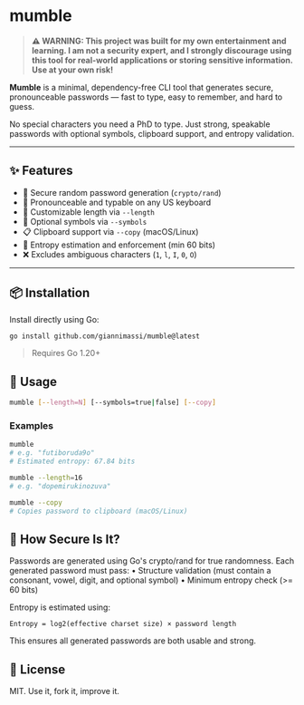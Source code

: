 # mumble

> **⚠️ WARNING: This project was built for my own entertainment and learning. I am not a security expert, and I strongly discourage using this tool for real-world applications or storing sensitive information. Use at your own risk!**

**Mumble** is a minimal, dependency-free CLI tool that generates secure, pronounceable passwords — fast to type, easy to remember, and hard to guess.

No special characters you need a PhD to type. Just strong, speakable passwords with optional symbols, clipboard support, and entropy validation.

---

## ✨ Features

- 🔐 Secure random password generation (`crypto/rand`)
- 👄 Pronounceable and typable on any US keyboard
- 🔢 Customizable length via `--length`
- 🔣 Optional symbols via `--symbols`
- 📋 Clipboard support via `--copy` (macOS/Linux)
- 🧠 Entropy estimation and enforcement (min 60 bits)
- ❌ Excludes ambiguous characters (`1`, `l`, `I`, `0`, `O`)

---

## 📦 Installation

Install directly using Go:

```bash
go install github.com/giannimassi/mumble@latest
```

> Requires Go 1.20+

## 🚀 Usage

```bash
mumble [--length=N] [--symbols=true|false] [--copy]
```

### Examples

```bash
mumble
# e.g. "futiboruda9o"
# Estimated entropy: 67.84 bits

mumble --length=16
# e.g. "dopemirukinozuva"

mumble --copy
# Copies password to clipboard (macOS/Linux)
```

## 🔐 How Secure Is It?

Passwords are generated using Go's crypto/rand for true randomness. Each generated password must pass:
 • Structure validation (must contain a consonant, vowel, digit, and optional symbol)
 • Minimum entropy check (>= 60 bits)

Entropy is estimated using:

```
Entropy = log2(effective charset size) × password length
```

This ensures all generated passwords are both usable and strong.

## 📄 License

MIT. Use it, fork it, improve it.
